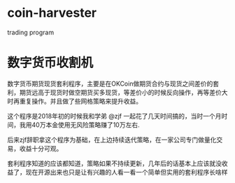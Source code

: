 # coin-harvester
trading program

# 数字货币收割机

数字货币期货现货套利程序，主要是在OKCoin做期货合约与现货之间差价的套利，期货远高于现货时做空期货买多现货，等差价小的时候反向操作，再等差价大时再重复操作。并且做了些网格策略来提升收益。

这个程序是2018年初的时候我和学弟 @zjf 一起花了几天时间搞的，当时一个月时间，我用40万本金使用无风险策略赚了10万左右.

后来zjf辞职拿这个程序为基础，在上边持续迭代策略，在一家公司专门做量化交易，收益十分可观。

套利程序知道的应该都知道，策略如果不持续更新，几年后的话基本上应该就没收益了，现在开源出来也只是让有兴趣的人看一看一个简单但实用的套利程序长啥样
